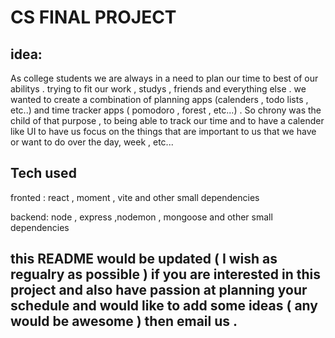 # CS FINAL PROJECT

## idea:
As college students we are always in a need to plan our time to best of our abilitys . trying to fit our work , studys , friends and everything else . we wanted to create a combination of planning apps (calenders , todo lists , etc..)
and time tracker apps ( pomodoro , forest , etc...) . 
So chrony was the child of that purpose , to being able to track our time and to have a calender like UI to have us focus on the things that are important to us that we have or want to do over the day, week , etc...

## Tech used
fronted : react , moment , vite and other small dependencies

backend: node , express ,nodemon , mongoose and other small dependencies 



## this README would be updated ( I wish as regualry as possible ) if you are interested in this project and also have passion at planning your schedule and would like to add some ideas ( any would be awesome ) then email us .

